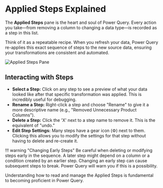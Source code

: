 # Applied Steps Explained

The **Applied Steps** pane is the heart and soul of Power Query. Every action you take—from removing a column to changing a data type—is recorded as a step in this list.

Think of it as a repeatable recipe. When you refresh your data, Power Query re-applies this exact sequence of steps to the new source data, ensuring your transformations are consistent and automated.

![Applied Steps Pane](images/applied-steps-pane.png)

## Interacting with Steps

- **Select a Step:** Click on any step to see a preview of what your data looked like after that specific transformation was applied. This is incredibly useful for debugging.
- **Rename a Step:** Right-click a step and choose "Rename" to give it a more descriptive name (e.g., "Removed Unnecessary Product Columns").
- **Delete a Step:** Click the 'X' next to a step name to remove it. This is the equivalent of "undo."
- **Edit Step Settings:** Many steps have a gear icon (⚙️) next to them. Clicking this allows you to modify the settings for that step without having to delete and re-create it.

!!! warning "Changing Early Steps"
Be careful when deleting or modifying steps early in the sequence. A later step might depend on a column or a condition created by an earlier step. Changing an early step can cause subsequent steps to break. Power Query will warn you if this is a possibility.

Understanding how to read and manage the Applied Steps is fundamental to becoming proficient in Power Query.
